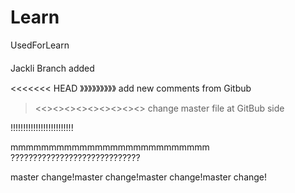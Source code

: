 # Learn
UsedForLearn

####
Jackli Branch added

<<<<<<< HEAD
》》》》》》》》》
add new comments from Gitbub
><<><><><><><><><><>
change master file at GitBub side

!!!!!!!!!!!!!!!!!!!!!!!!!

mmmmmmmmmmmmmmmmmmmmmmmmmm
?????????????????????????????

master change!master change!master change!master change!
